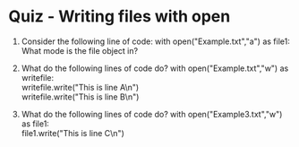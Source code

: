# Quiz - Writing files with open

1. Consider the following line of code:
with open("Example.txt","a") as file1:  
What mode is the file object in?  

2. What do the following lines of code do?
with open("Example.txt","w") as writefile:  
  writefile.write("This is line A\n")  
  writefile.write("This is line B\n")  

3. What do the following lines of code do?
with open("Example3.txt","w") as file1:  
file1.write("This is line C\n")  

